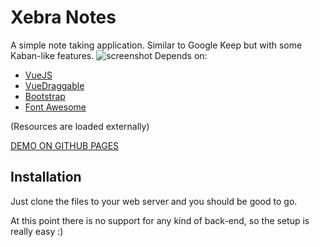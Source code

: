 # Xebra Notes
A simple note taking application. Similar to Google Keep but with some Kaban-like features.
![screenshot](https://i.imgur.com/xJf0thu.png)
Depends on:
* [VueJS](https://vuejs.org/)
* [VueDraggable](https://github.com/SortableJS/Vue.Draggable)
* [Bootstrap](https://getbootstrap.com/)
* [Font Awesome](https://fontawesome.com/)
  
(Resources are loaded externally)

[DEMO ON GITHUB PAGES](https://matdombrock.github.io/Xebra-Notes/)
## Installation
Just clone the files to your web server and you should be good to go. 

At this point there is no support for any kind of back-end, so the setup is really easy :)
